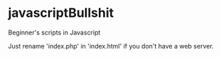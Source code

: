 javascriptBullshit
==================

Beginner's scripts in Javascript

Just rename 'index.php' in 'index.html' if you don't have a web server.
